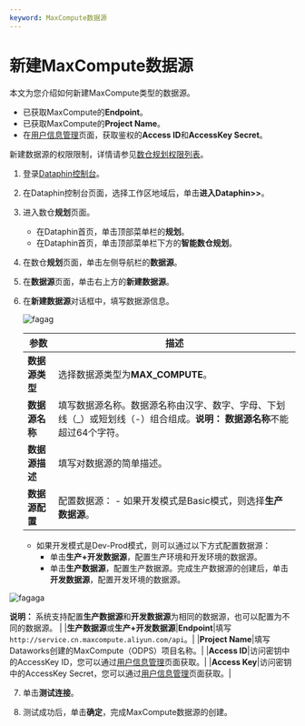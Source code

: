 ```yaml
---
keyword: MaxCompute数据源
---
```


# 新建MaxCompute数据源

本文为您介绍如何新建MaxCompute类型的数据源。

-   已获取MaxCompute的**Endpoint**。
-   已获取MaxCompute的**Project Name**。
-   在[用户信息管理](https://usercenter.console.aliyun.com/)页面，获取鉴权的**Access ID**和**AccessKey Secret**。

新建数据源的权限限制，详情请参见[数仓规划权限列表](/cn.zh-CN/权限管理/数仓规划权限列表.md)。

1.  登录[Dataphin控制台](https://dataphin.console.aliyun.com/workingArea)。

2.  在Dataphin控制台页面，选择工作区地域后，单击**进入Dataphin\>\>**。

3.  进入数仓**规划**页面。

    -   在Dataphin首页，单击顶部菜单栏的**规划**。
    -   在Dataphin首页，单击顶部菜单栏下方的**智能数仓规划**。
4.  在数仓**规划**页面，单击左侧导航栏的**数据源**。

5.  在**数据源**页面，单击右上方的**新建数据源**。

6.  在**新建数据源**对话框中，填写数据源信息。

    ![fagag](https://static-aliyun-doc.oss-accelerate.aliyuncs.com/assets/img/zh-CN/2353036061/p93925.png)

    |参数|描述|
    |--|--|
    |**数据源类型**|选择数据源类型为**MAX\_COMPUTE**。|
    |**数据源名称**|填写数据源名称。数据源名称由汉字、数字、字母、下划线（\_）或短划线（-）组合组成。**说明：** **数据源名称**不能超过64个字符。 |
    |**数据源描述**|填写对数据源的简单描述。|
    |**数据源配置**|配置数据源：     -   如果开发模式是Basic模式，则选择**生产数据源**。
    -   如果开发模式是Dev-Prod模式，则可以通过以下方式配置数据源：
        -   单击**生产+开发数据源**，配置生产环境和开发环境的数据源。
        -   单击**生产数据源**，配置生产数据源。完成生产数据源的创建后，单击**开发数据源**，配置开发环境的数据源。

![fagaga](https://static-aliyun-doc.oss-accelerate.aliyuncs.com/assets/img/zh-CN/6278209951/p93912.png)

**说明：** 系统支持配置**生产数据源**和**开发数据源**为相同的数据源，也可以配置为不同的数据源。 |
    |**生产数据源**或**生产+开发数据源**|**Endpoint**|填写`http://service.cn.maxcompute.aliyun.com/api`。|
    |**Project Name**|填写Dataworks创建的MaxCompute（ODPS）项目名称。|
    |**Access ID**|访问密钥中的AccessKey ID，您可以通过[用户信息管理](https://usercenter.console.aliyun.com/)页面获取。|
    |**Access Key**|访问密钥中的AccessKey Secret，您可以通过[用户信息管理](https://usercenter.console.aliyun.com/)页面获取。|

7.  单击**测试连接**。

8.  测试成功后，单击**确定**，完成MaxCompute数据源的创建。


